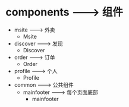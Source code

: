 # components ---> 组件
- msite ---> 外卖
    - Msite
- discover ---> 发现
    - Discover
- order ---> 订单
    - Order
- profile ---> 个人
    - Profile
- common ---> 公共组件
    - mainfooter ---> 每个页面底部
        - mainfooter 